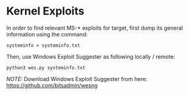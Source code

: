 # Kernel Exploits

In order to find relevant MS-* exploits for target, first dump its general information using the command:

```
systeminfo > systeminfo.txt
```

Then, use Windows Exploit Suggester as following locally / remote:

```
python3 wes.py systeminfo.txt
```

*NOTE:* Download Windows Exploit Suggester from here: https://github.com/bitsadmin/wesng

